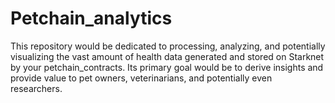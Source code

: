 # Petchain_analytics
This repository would be dedicated to processing, analyzing, and potentially visualizing the vast amount of health data generated and stored on Starknet by your petchain_contracts. 
Its primary goal would be to derive insights and provide value to pet owners, veterinarians, and potentially even researchers.

